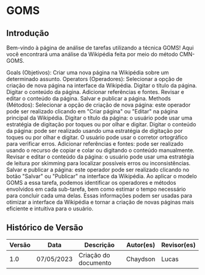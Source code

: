 # GOMS

## Introdução

Bem-vindo à página de análise de tarefas utilizando a técnica GOMS! Aqui você encontrará uma análise da Wikipédia feita por meio do método CMN-GOMS.


Goals (Objetivos):
Criar uma nova página na Wikipédia sobre um determinado assunto.
Operators (Operadores):
Selecionar a opção de criação de nova página na interface da Wikipédia.
Digitar o título da página.
Digitar o conteúdo da página.
Adicionar referências e fontes.
Revisar e editar o conteúdo da página.
Salvar e publicar a página.
Methods (Métodos):
Selecionar a opção de criação de nova página: este operador pode ser realizado clicando em "Criar página" ou "Editar" na página principal da Wikipédia.
Digitar o título da página: o usuário pode usar uma estratégia de digitação por toques ou por olhar e digitar.
Digitar o conteúdo da página: pode ser realizado usando uma estratégia de digitação por toques ou por olhar e digitar. O usuário pode usar o corretor ortográfico para verificar erros.
Adicionar referências e fontes: pode ser realizado usando o recurso de copiar e colar ou digitando o conteúdo manualmente.
Revisar e editar o conteúdo da página: o usuário pode usar uma estratégia de leitura por skimming para localizar possíveis erros ou inconsistências.
Salvar e publicar a página: este operador pode ser realizado clicando no botão "Salvar" ou "Publicar" na interface da Wikipédia.
Ao aplicar o modelo GOMS a essa tarefa, podemos identificar os operadores e métodos envolvidos em cada sub-tarefa, bem como estimar o tempo necessário para concluir cada uma delas. Essas informações podem ser usadas para otimizar a interface da Wikipédia e tornar a criação de novas páginas mais eficiente e intuitiva para o usuário.


## Histórico de Versão

| Versão | Data       | Descrição                          | Autor(es) | Revisor(es) |
| ------- | ---------- | ------------------------------------ | --------- | ----------- |
| 1.0     | 07/05/2023 | Criação do documento               | Chaydson     | Lucas     |
